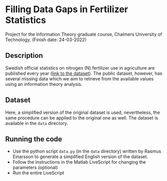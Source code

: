 # Filling Data Gaps in Fertilizer Statistics
Project for the Information Theory graduate course, Chalmers University of Technology. (Finish date: 24-03-2022)

## Description
Swedish official statistics on nitrogen (N) fertilizer use in agriculture are published every year ([link to the dataset](http://www.statistikdatabasen.scb.se/pxweb/sv/ssd/START__MI__MI1001)). The public dataset, however, has several missing data which we aim to retrieve from the available values using an information theory analysis. 

## Dataset
Here, a simplified version of the original dataset is used, nevertheless, the same procedure can be applied to the original one as well. The dataset is available in the ```data``` directory.

## Running the code
 - Use the python script ```data.py``` (in the ```data``` directory) written by Rasmus Einarsson to generate a simplified English version of the dataset.
 - Follow the instructions in the Matlab LiveScript for changing the parameters (optional)
 - Run the entire LiveScript
